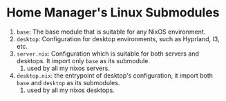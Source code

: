 # Home Manager's Linux Submodules

1. `base`: The base module that is suitable for any NixOS environment.
2. `desktop`: Configuration for desktop environments, such as Hyprland, I3, etc.
3. `server.nix`: Configuration which is suitable for both servers and desktops. It import only
   `base` as its submodule.
   1. used by all my nixos servers.
4. `desktop.nix`: the entrypoint of desktop's configuration, it import both `base` and `desktop` as
   its submodules.
   1. used by all my nixos desktops.
